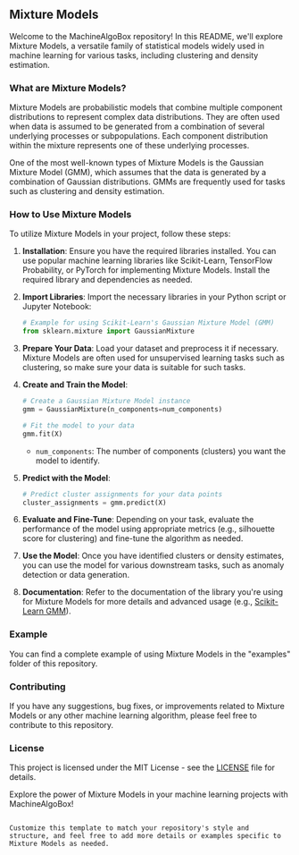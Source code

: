## Mixture Models

Welcome to the MachineAlgoBox repository! In this README, we'll explore Mixture Models, a versatile family of statistical models widely used in machine learning for various tasks, including clustering and density estimation.

### What are Mixture Models?

Mixture Models are probabilistic models that combine multiple component distributions to represent complex data distributions. They are often used when data is assumed to be generated from a combination of several underlying processes or subpopulations. Each component distribution within the mixture represents one of these underlying processes.

One of the most well-known types of Mixture Models is the Gaussian Mixture Model (GMM), which assumes that the data is generated by a combination of Gaussian distributions. GMMs are frequently used for tasks such as clustering and density estimation.

### How to Use Mixture Models

To utilize Mixture Models in your project, follow these steps:

1. **Installation**: Ensure you have the required libraries installed. You can use popular machine learning libraries like Scikit-Learn, TensorFlow Probability, or PyTorch for implementing Mixture Models. Install the required library and dependencies as needed.

2. **Import Libraries**: Import the necessary libraries in your Python script or Jupyter Notebook:

   ```python
   # Example for using Scikit-Learn's Gaussian Mixture Model (GMM)
   from sklearn.mixture import GaussianMixture
   ```

3. **Prepare Your Data**: Load your dataset and preprocess it if necessary. Mixture Models are often used for unsupervised learning tasks such as clustering, so make sure your data is suitable for such tasks.

4. **Create and Train the Model**:

   ```python
   # Create a Gaussian Mixture Model instance
   gmm = GaussianMixture(n_components=num_components)

   # Fit the model to your data
   gmm.fit(X)
   ```

   - `num_components`: The number of components (clusters) you want the model to identify.

5. **Predict with the Model**:

   ```python
   # Predict cluster assignments for your data points
   cluster_assignments = gmm.predict(X)
   ```

6. **Evaluate and Fine-Tune**: Depending on your task, evaluate the performance of the model using appropriate metrics (e.g., silhouette score for clustering) and fine-tune the algorithm as needed.

7. **Use the Model**: Once you have identified clusters or density estimates, you can use the model for various downstream tasks, such as anomaly detection or data generation.

8. **Documentation**: Refer to the documentation of the library you're using for Mixture Models for more details and advanced usage (e.g., [Scikit-Learn GMM](https://scikit-learn.org/stable/modules/mixture.html)).

### Example

You can find a complete example of using Mixture Models in the "examples" folder of this repository.

### Contributing

If you have any suggestions, bug fixes, or improvements related to Mixture Models or any other machine learning algorithm, please feel free to contribute to this repository.

### License

This project is licensed under the MIT License - see the [LICENSE](LICENSE) file for details.

Explore the power of Mixture Models in your machine learning projects with MachineAlgoBox!
```

Customize this template to match your repository's style and structure, and feel free to add more details or examples specific to Mixture Models as needed.